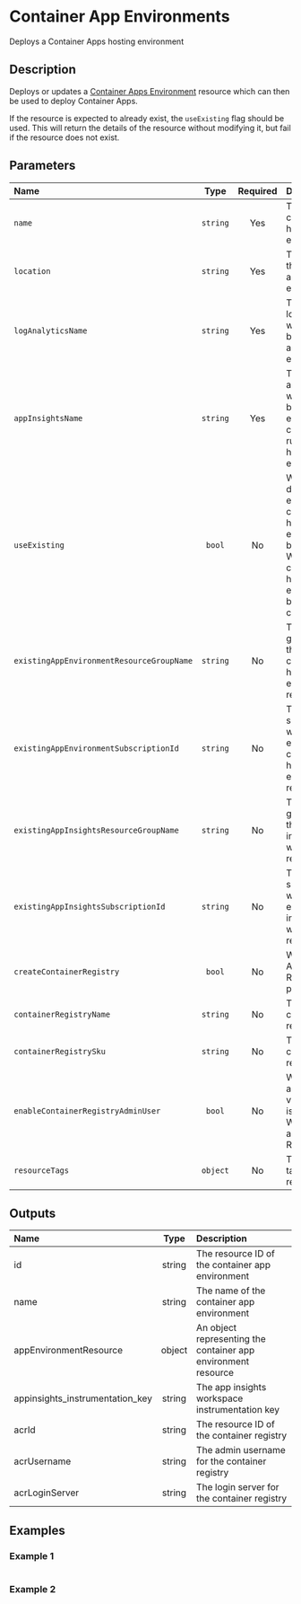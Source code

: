 # Container App Environments

Deploys a Container Apps hosting environment

## Description

Deploys or updates a [Container Apps Environment](https://learn.microsoft.com/en-us/azure/container-apps/environment) resource which can then be used to deploy Container Apps.

If the resource is expected to already exist, the `useExisting` flag should be used. This will return the details of the resource without modifying it, but fail if the resource does not exist.


## Parameters

| Name                                      | Type     | Required | Description                                                                                                                                                         |
| :---------------------------------------- | :------: | :------: | :------------------------------------------------------------------------------------------------------------------------------------------------------------------ |
| `name`                                    | `string` | Yes      | The name of the container app hosting environment                                                                                                                   |
| `location`                                | `string` | Yes      | The location of the container app hosting environment                                                                                                               |
| `logAnalyticsName`                        | `string` | Yes      | The name of the log analytics workspace used by the container app hosting environment                                                                               |
| `appInsightsName`                         | `string` | Yes      | The name of the app insights workspace used by Dapr-enabled container apps running in the hosting environment                                                       |
| `useExisting`                             | `bool`   | No       | When true, the details of an existing container app hosting environment will be returned; When false, the container app hosting environment will be created/updated |
| `existingAppEnvironmentResourceGroupName` | `string` | No       | The resource group in which the existing container app hosting environment resides                                                                                  |
| `existingAppEnvironmentSubscriptionId`    | `string` | No       | The subscription in which the existing container app hosting environment resides                                                                                    |
| `existingAppInsightsResourceGroupName`    | `string` | No       | The resource group in which the existing app insights workspace resides                                                                                             |
| `existingAppInsightsSubscriptionId`       | `string` | No       | The subscription in which the existing app insights workspace resides                                                                                               |
| `createContainerRegistry`                 | `bool`   | No       | When true, an Azure Container Registry will be provisioned                                                                                                          |
| `containerRegistryName`                   | `string` | No       | The name of the container registry                                                                                                                                  |
| `containerRegistrySku`                    | `string` | No       | The SKU for the container registry                                                                                                                                  |
| `enableContainerRegistryAdminUser`        | `bool`   | No       | When true, admin access via the ACR key is enabled; When false, access is via RBAC                                                                                  |
| `resourceTags`                            | `object` | No       | The resource tags applied to resources                                                                                                                              |

## Outputs

| Name                            | Type   | Description                                                   |
| :------------------------------ | :----: | :------------------------------------------------------------ |
| id                              | string | The resource ID of the container app environment              |
| name                            | string | The name of the container app environment                     |
| appEnvironmentResource          | object | An object representing the container app environment resource |
| appinsights_instrumentation_key | string | The app insights workspace instrumentation key                |
| acrId                           | string | The resource ID of the container registry                     |
| acrUsername                     | string | The admin username for the container registry                 |
| acrLoginServer                  | string | The login server for the container registry                   |

## Examples

### Example 1

```bicep
```

### Example 2

```bicep
```